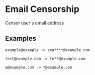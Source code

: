 # Email Censorship
Censor user's email address

## Examples
``` example@example -> exa****@example.com ``` 

``` test@example.com -> te**@example.com ``` 

``` a@example.com -> *@example.com ``` 
